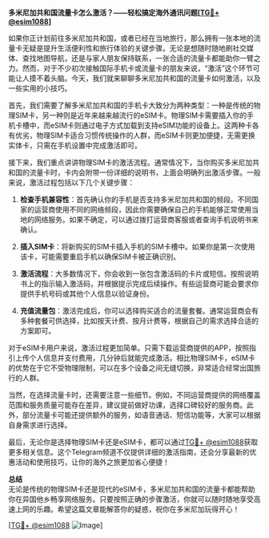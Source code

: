 **多米尼加共和国流量卡怎么激活？——轻松搞定海外通讯问题[[TG💪+ @esim1088](https://t.me/s/esim1088)]**

如果你正计划前往多米尼加共和国，或者已经在当地旅行，那么拥有一张本地的流量卡无疑是提升生活便利性和旅行体验的关键步骤。无论是想随时随地刷社交媒体、查找地图导航，还是与家人朋友保持联系，一张合适的流量卡都能助你一臂之力。然而，对于不少初次接触国际手机卡或流量卡的朋友来说，“激活”这个环节可能让人摸不着头脑。今天，我们就来聊聊多米尼加共和国的流量卡如何激活，以及一些实用的小技巧。

首先，我们需要了解多米尼加共和国的手机卡大致分为两种类型：一种是传统的物理SIM卡，另一种则是近年来越来越流行的eSIM卡。物理SIM卡需要插入你的手机卡槽中，而eSIM卡则通过电子方式加载到支持eSIM功能的设备上。这两种卡各有优劣，物理SIM卡适合习惯传统操作的人群，而eSIM卡则更加便捷，无需更换实体卡，只需在手机设置中完成激活即可。

接下来，我们重点讲讲物理SIM卡的激活流程。通常情况下，当你购买多米尼加共和国的流量卡时，卡内会附带一份详细的说明书，上面会明确列出激活步骤。一般来说，激活过程包括以下几个关键步骤：

1. **检查手机兼容性**：首先确认你的手机是否支持多米尼加共和国的频段。不同国家的运营商使用不同的网络频段，因此你需要确保自己的手机能够正常使用当地的网络服务。如果不确定，可以通过拨打运营商客服或者查询手机说明书来确认。

2. **插入SIM卡**：将新购买的SIM卡插入手机的SIM卡槽中。如果你是第一次使用该卡，可能需要重启手机以确保SIM卡被正确识别。

3. **激活流程**：大多数情况下，你会收到一张包含激活码的卡片或短信。按照说明书上的指示输入激活码，并根据提示完成后续操作。有些运营商可能会要求你提供手机号码或其他个人信息以验证身份。

4. **充值流量包**：激活完成后，你可以选择购买适合的流量套餐。通常运营商会有多种套餐可供选择，比如按天计费、按月计费等，根据自己的需求选择合适的方案即可。

对于eSIM卡用户来说，激活过程更加简单。只需下载运营商提供的APP，按照指引上传个人信息并支付费用，几分钟后就能完成激活。相比物理SIM卡，eSIM卡的优势在于它不受物理限制，可以在多个设备之间无缝切换，非常适合经常出国旅行的人群。

当然，在选择流量卡时，还需要注意一些细节。例如，不同运营商提供的网络覆盖范围和服务质量可能存在差异，建议提前做好功课，选择口碑较好的服务商。此外，部分流量卡可能还提供额外的服务，如语音通话、短信功能等，大家可以根据自身需求进行选择。

最后，无论你是选择物理SIM卡还是eSIM卡，都可以通过[TG💪+ @esim1088](https://t.me/s/esim1088)获取更多相关信息。这个Telegram频道不仅提供详细的激活指南，还会分享最新的优惠活动和使用技巧，让你的海外之旅更加省心便捷！

**总结**  
无论是传统的物理SIM卡还是现代的eSIM卡，多米尼加共和国的流量卡都能帮助你在异国他乡畅享网络服务。只要按照正确的步骤激活，你就可以随时随地享受高速上网的乐趣。希望这篇文章能解答你的疑惑，祝你在多米尼加玩得开心！  

[[TG💪+ @esim1088](https://t.me/s/esim1088) ![Image](https://i.postimg.cc/4NQfJmqS/Snipaste-2025-05-13-00-14-12.png)]